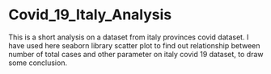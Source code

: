 # Covid_19_Italy_Analysis
This is a short analysis on a dataset from italy provinces covid dataset. I have used here seaborn library scatter plot to find out relationship between number of total cases and other parameter on italy covid 19 dataset, to draw some conclusion.
